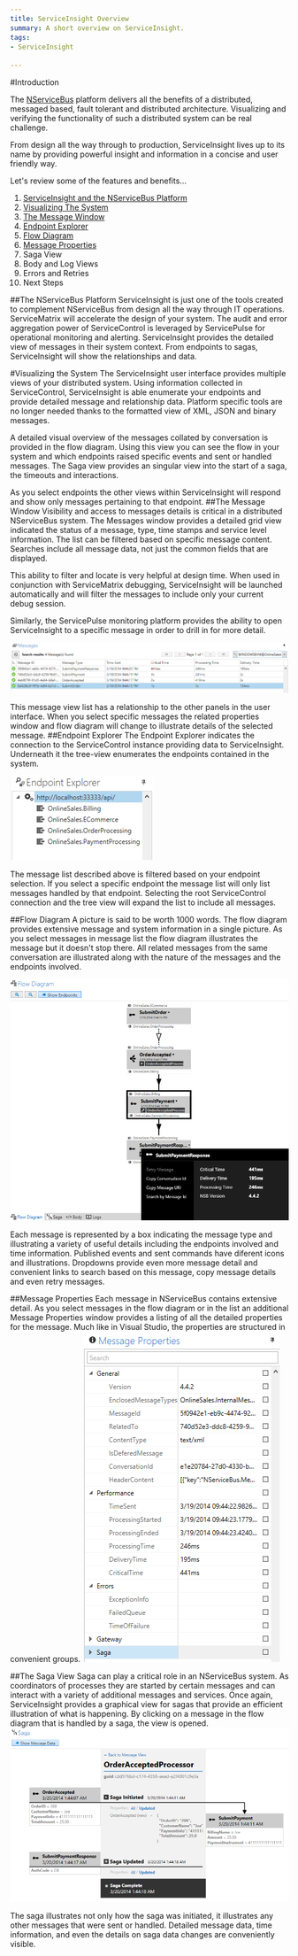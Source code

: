 ```yaml
---
title: ServiceInsight Overview
summary: A short overview on ServiceInsight.
tags: 
- ServiceInsight

---
```

#Introduction

The [NServiceBus](../NServiceBus/overview.md "NServiceBus Overview") platform delivers all the benefits of a distributed, messaged based, fault tolerant and distributed architecture.  Visualizing and verifying the functionality of such a distributed system can be real challenge.  

From design all the way through to production, ServiceInsight lives up to its name by providing powerful insight and information in a concise and user friendly way. 

Let's review some of the features and benefits...

1.  [ServiceInsight and the NServiceBus Platform](#the-nservicebus-platform "The NServiceBus Platform")
2.  [Visualizing The System](#visualizing-the-system "Visualizing your system in ServiceInsight")
3.  [The Message Window](#the-message-window "The Message Window")
4.  [Endpoint Explorer](#endpoint-explorer "Endpoint Explorer")
5.  [Flow Diagram](#flow-diagram "The graphical flow diagram")
6.  [Message Properties](#message-properties "The Message Properties Window")
7.  Saga View
8.  Body and Log Views
9.  Errors and Retries
10.  Next Steps

##The NServiceBus Platform
ServiceInsight is just one of the tools created to complement NServiceBus from design all the way through IT operations.  ServiceMatrix will accelerate the design of your system.  The audit and error aggregation power of ServiceControl is leveraged by ServicePulse for operational monitoring and alerting. ServiceInsight provides the detailed view of messages in their system context. From endpoints to sagas, ServiceInsight will show the relationships and data.  

#Visualizing the System
The ServiceInsight user interface provides multiple views of your distributed system.  Using information collected in ServiceControl, ServiceInsight is able enumerate your endpoints and provide detailed message and relationship data.  Platform specific tools are no longer needed thanks to the formatted view of XML, JSON and binary messages.   

A detailed visual overview of the messages collated by conversation is provided in the flow diagram.  Using this view you can see the flow in your system and which endpoints raised specific events and sent or handled messages.  The Saga view provides an singular view into the start of a saga, the timeouts and interactions. 

As you select endpoints the other views within ServiceInsight will respond and show only messages pertaining to that endpoint. 
##The Message Window
Visibility and access to messages details is critical in a distributed NServiceBus system.  The Messages window provides a detailed grid view indicated the status of a message, type, time stamps and service level information.  The list can be filtered based on specific message content.  Searches include all message data, not just the common fields that are displayed.    

This ability to filter and locate is very helpful at design time.  When used in conjunction with ServiceMatrix debugging, ServiceInsight will be launched automatically and will filter the messages to include only your current debug session.

Similarly, the ServicePulse monitoring platform provides the ability to open ServiceInsight to a specific message in order to drill in for more detail.  

![Message List View](images/overview-messagedetailwindow.png)

This message view list has a relationship to the other panels in the user interface.  When you select specific messages the related properties window and flow diagram will change to illustrate details of the selected message. 
##Endpoint Explorer
The Endpoint Explorer indicates the connection to the ServiceControl instance providing data to ServiceInsight.  Underneath it the tree-view enumerates the endpoints contained in the system.

![Endpoint Explorer](images/overview-endpointexplorer.png)

The message list described above is filtered based on your endpoint selection.  If you select a specific endpoint the message list will only list messages handled by that endpoint.   Selecting the root ServiceControl connection and the tree view will expand the list to include all messages.

##Flow Diagram
A picture is said to be worth 1000 words.   The flow diagram provides extensive message and system information in a single picture.
As you select messages in message list the flow diagram illustrates the message but it doesn't stop there.  All related messages from the same conversation are illustrated along with the nature of the messages and the endpoints involved.

![The Flow Diagram](images/overview-flowdiagram-wpopup.png)

Each message is represented by a box indicating the message type and illustrating a variety of useful details including the endpoints involved and time information.  Published events and sent commands have diferent icons and illustrations. Dropdowns provide even more message detail and convenient links to search based on this message, copy message details and even retry messages.

##Message Properties
Each message in NServiceBus contains extensive detail.  As you select messages in the flow diagram or in the list an additional Message Properties window provides a listing of all the detailed properties for the message.  Much like in Visual Studio, the properties are structured in convenient groups.
![The Message Properties Window](images/overview-messageproperties.png)

##The Saga View
Saga can play a critical role in an NServiceBus system.  As coordinators of processes they are started by certain messages and can interact with a variety of additional messages and services.  Once again, ServiceInsight provides a graphical view for sagas that provide an efficient illustration of what is happening.  By clicking on a message in the flow diagram that is handled by a saga, the view is opened.  
![The Saga View](images/overview-sagaview.png)

The saga illustrates not only how the saga was initiated, it illustrates any other messages that were sent or handled.  Detailed message data, time information, and even the details on saga data changes are conveniently visible. 




